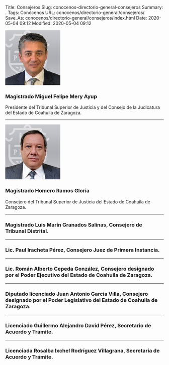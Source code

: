 Title: Consejeros
Slug: conocenos-directorio-general-consejeros
Summary: .
Tags: Conócenos
URL: conocenos/directorio-general/consejeros/
Save_As: conocenos/directorio-general/consejeros/index.html
Date: 2020-05-04 09:12
Modified: 2020-05-04 09:12



![Miguel Felipe Mery Ayup](miguel-felipe-mery-ayup.jpg)

### Magistrado Miguel Felipe Mery Ayup

Presidente del Tribunal Superior de Justicia y del Consejo de la Judicatura del Estado de Coahuila de Zaragoza.

---

![Homero ramos Gloria](homero-ramos-gloria.jpg)

### Magistrado Homero Ramos Gloria

Consejero del Tribunal Superior de Justicia del Estado de Coahuila de Zaragoza.

---

### Magistrado Luis Marín Granados Salinas, Consejero de Tribunal Distrital.

---

### Lic. Paul Iracheta Pérez, Consejero Juez de Primera Instancia.

---

### Lic. Román Alberto Cepeda González, Consejero designado por el Poder Ejecutivo del Estado de Coahuila de Zaragoza.

---

### Diputado licenciado Juan Antonio García Villa, Consejero designado por el Poder Legislativo del Estado de Coahuila de Zaragoza.

---

### Licenciado Guillermo Alejandro David Pérez, Secretario de Acuerdo y Trámite.

---

### Licenciada Rosalba Ixchel Rodríguez Villagrana, Secretaria de Acuerdo y Trámite.







